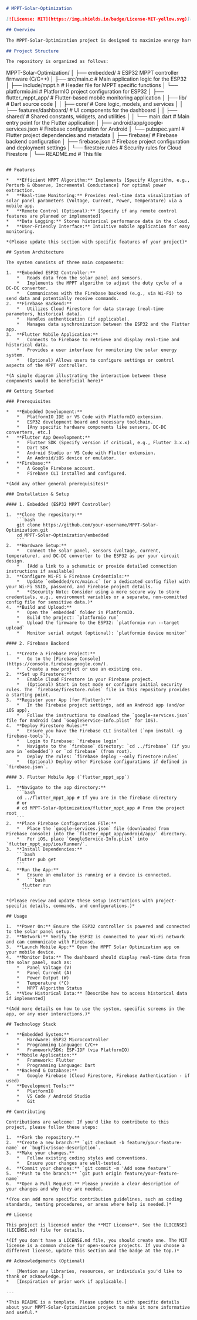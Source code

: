 ```markdown
# MPPT-Solar-Optimization

[![License: MIT](https://img.shields.io/badge/License-MIT-yellow.svg)](https://opensource.org/licenses/MIT) <!-- Example badge, replace if needed -->

## Overview

The MPPT-Solar-Optimization project is designed to maximize energy harvesting from solar panels using Maximum Power Point Tracking (MPPT) algorithms. It includes an embedded system for the MPPT logic, a mobile application for monitoring and control, and a cloud backend for data storage and management.

## Project Structure

The repository is organized as follows:

```
MPPT-Solar-Optimization/
│
├── embedded/                        # ESP32 MPPT controller firmware (C/C++)
│   ├── src/main.c                   # Main application logic for the ESP32
│   ├── include/mppt.h               # Header file for MPPT specific functions
│   └── platformio.ini               # PlatformIO project configuration for ESP32
│
├── flutter_mppt_app/                # Flutter-based mobile monitoring application
│   ├── lib/                         # Dart source code
│   │   ├── core/                    # Core logic, models, and services
│   │   ├── features/dashboard/      # UI components for the dashboard
│   │   ├── shared/                  # Shared constants, widgets, and utilities
│   │   └── main.dart                # Main entry point for the Flutter application
│   ├── android/app/google-services.json # Firebase configuration for Android
│   └── pubspec.yaml                 # Flutter project dependencies and metadata
│
├── firebase/                        # Firebase backend configuration
│   ├── firebase.json                # Firebase project configuration and deployment settings
│   └── firestore.rules              # Security rules for Cloud Firestore
│
└── README.md                        # This file
```

## Features

*   **Efficient MPPT Algorithm:** Implements [Specify Algorithm, e.g., Perturb & Observe, Incremental Conductance] for optimal power extraction.
*   **Real-time Monitoring:** Provides real-time data visualization of solar panel parameters (Voltage, Current, Power, Temperature) via a mobile app.
*   **Remote Control (Optional):** [Specify if any remote control features are planned or implemented]
*   **Data Logging:** Stores historical performance data in the cloud.
*   **User-Friendly Interface:** Intuitive mobile application for easy monitoring.

*(Please update this section with specific features of your project)*

## System Architecture

The system consists of three main components:

1.  **Embedded ESP32 Controller:**
    *   Reads data from the solar panel and sensors.
    *   Implements the MPPT algorithm to adjust the duty cycle of a DC-DC converter.
    *   Communicates with the Firebase backend (e.g., via Wi-Fi) to send data and potentially receive commands.
2.  **Firebase Backend:**
    *   Utilizes Cloud Firestore for data storage (real-time parameters, historical data).
    *   Handles authentication (if applicable).
    *   Manages data synchronization between the ESP32 and the Flutter app.
3.  **Flutter Mobile Application:**
    *   Connects to Firebase to retrieve and display real-time and historical data.
    *   Provides a user interface for monitoring the solar energy system.
    *   (Optional) Allows users to configure settings or control aspects of the MPPT controller.

*(A simple diagram illustrating the interaction between these components would be beneficial here)*

## Getting Started

### Prerequisites

*   **Embedded Development:**
    *   PlatformIO IDE or VS Code with PlatformIO extension.
    *   ESP32 development board and necessary toolchain.
    *   [Any specific hardware components like sensors, DC-DC converters, etc.]
*   **Flutter App Development:**
    *   Flutter SDK (Specify version if critical, e.g., Flutter 3.x.x)
    *   Dart SDK
    *   Android Studio or VS Code with Flutter extension.
    *   An Android/iOS device or emulator.
*   **Firebase:**
    *   A Google Firebase account.
    *   Firebase CLI installed and configured.

*(Add any other general prerequisites)*

### Installation & Setup

#### 1. Embedded (ESP32 MPPT Controller)

1.  **Clone the repository:**
    ```bash
    git clone https://github.com/your-username/MPPT-Solar-Optimization.git
    cd MPPT-Solar-Optimization/embedded
    ```
2.  **Hardware Setup:**
    *   Connect the solar panel, sensors (voltage, current, temperature), and DC-DC converter to the ESP32 as per your circuit design.
    *   [Add a link to a schematic or provide detailed connection instructions if available]
3.  **Configure Wi-Fi & Firebase Credentials:**
    *   Update `embedded/src/main.c` (or a dedicated config file) with your Wi-Fi SSID, password, and Firebase project details.
    *   *(Security Note: Consider using a more secure way to store credentials, e.g., environment variables or a separate, non-committed config file for sensitive data.)*
4.  **Build and Upload:**
    *   Open the `embedded` folder in PlatformIO.
    *   Build the project: `platformio run`
    *   Upload the firmware to the ESP32: `platformio run --target upload`
    *   Monitor serial output (optional): `platformio device monitor`

#### 2. Firebase Backend

1.  **Create a Firebase Project:**
    *   Go to the [Firebase Console](https://console.firebase.google.com/).
    *   Create a new project or use an existing one.
2.  **Set up Firestore:**
    *   Enable Cloud Firestore in your Firebase project.
    *   (Optional) Start in test mode or configure initial security rules. The `firebase/firestore.rules` file in this repository provides a starting point.
3.  **Register your App (for Flutter):**
    *   In the Firebase project settings, add an Android app (and/or iOS app).
    *   Follow the instructions to download the `google-services.json` file for Android (and `GoogleService-Info.plist` for iOS).
4.  **Deploy Firestore Rules:**
    *   Ensure you have the Firebase CLI installed (`npm install -g firebase-tools`).
    *   Login to Firebase: `firebase login`
    *   Navigate to the `firebase` directory: `cd ../firebase` (if you are in `embedded`) or `cd firebase` (from root).
    *   Deploy the rules: `firebase deploy --only firestore:rules`
    *   (Optional) Deploy other Firebase configurations if defined in `firebase.json`.

#### 3. Flutter Mobile App (`flutter_mppt_app`)

1.  **Navigate to the app directory:**
    ```bash
    cd ../flutter_mppt_app # If you are in the firebase directory
    # or
    # cd MPPT-Solar-Optimization/flutter_mppt_app # From the project root
    ```
2.  **Place Firebase Configuration File:**
    *   Place the `google-services.json` file (downloaded from Firebase console) into the `flutter_mppt_app/android/app/` directory.
    *   For iOS, place `GoogleService-Info.plist` into `flutter_mppt_app/ios/Runner/`.
3.  **Install Dependencies:**
    ```bash
    flutter pub get
    ```
4.  **Run the App:**
    *   Ensure an emulator is running or a device is connected.
    *   ```bash
      flutter run
      ```

*(Please review and update these setup instructions with project-specific details, commands, and configurations.)*

## Usage

1.  **Power On:** Ensure the ESP32 controller is powered and connected to the solar panel setup.
2.  **Network:** Verify the ESP32 is connected to your Wi-Fi network and can communicate with Firebase.
3.  **Launch Mobile App:** Open the MPPT Solar Optimization app on your mobile device.
4.  **Monitor Data:** The dashboard should display real-time data from the solar panel, such as:
    *   Panel Voltage (V)
    *   Panel Current (A)
    *   Power Output (W)
    *   Temperature (°C)
    *   MPPT Algorithm Status
5.  **View Historical Data:** [Describe how to access historical data if implemented]

*(Add more details on how to use the system, specific screens in the app, or any user interactions.)*

## Technology Stack

*   **Embedded System:**
    *   Hardware: ESP32 Microcontroller
    *   Programming Language: C/C++
    *   Framework/SDK: ESP-IDF (via PlatformIO)
*   **Mobile Application:**
    *   Framework: Flutter
    *   Programming Language: Dart
*   **Backend & Database:**
    *   Google Firebase (Cloud Firestore, Firebase Authentication - if used)
*   **Development Tools:**
    *   PlatformIO
    *   VS Code / Android Studio
    *   Git

## Contributing

Contributions are welcome! If you'd like to contribute to this project, please follow these steps:

1.  **Fork the repository.**
2.  **Create a new branch:** `git checkout -b feature/your-feature-name` or `bugfix/issue-description`.
3.  **Make your changes.**
    *   Follow existing coding styles and conventions.
    *   Ensure your changes are well-tested.
4.  **Commit your changes:** `git commit -m 'Add some feature'`
5.  **Push to the branch:** `git push origin feature/your-feature-name`
6.  **Open a Pull Request.** Please provide a clear description of your changes and why they are needed.

*(You can add more specific contribution guidelines, such as coding standards, testing procedures, or areas where help is needed.)*

## License

This project is licensed under the **MIT License**. See the [LICENSE](LICENSE.md) file for details.

*(If you don't have a LICENSE.md file, you should create one. The MIT license is a common choice for open-source projects. If you choose a different license, update this section and the badge at the top.)*

## Acknowledgements (Optional)

*   [Mention any libraries, resources, or individuals you'd like to thank or acknowledge.]
*   [Inspiration or prior work if applicable.]

---

*This README is a template. Please update it with specific details about your MPPT-Solar-Optimization project to make it more informative and useful.*
```
